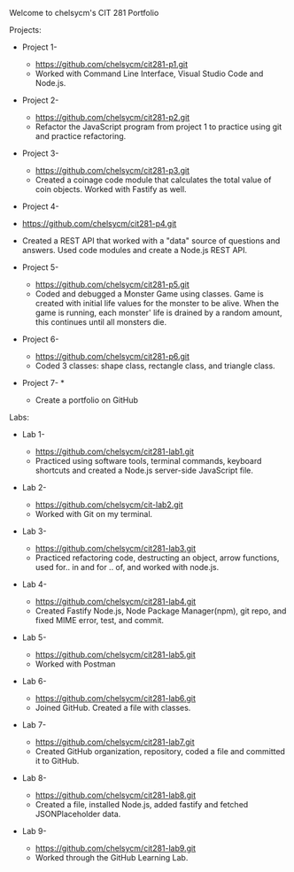 Welcome to chelsycm's CIT 281 Portfolio

Projects: 

  * Project 1-
    * https://github.com/chelsycm/cit281-p1.git
    * Worked with Command Line Interface, Visual Studio Code and Node.js. 
  
  * Project 2- 
    * https://github.com/chelsycm/cit281-p2.git
    * Refactor the JavaScript program from project 1 to practice using git and practice refactoring. 
  
  * Project 3- 
    * https://github.com/chelsycm/cit281-p3.git
    * Created a coinage code module that calculates the total value of coin objects. Worked with Fastify as well. 
  
  * Project 4- 
   * https://github.com/chelsycm/cit281-p4.git
   * Created a REST API that worked with a "data" source of questions and answers. Used code modules and create a Node.js REST API. 
  
  * Project 5- 
    * https://github.com/chelsycm/cit281-p5.git
    * Coded and debugged a Monster Game using classes. Game is created with initial life values for the monster to be alive. When the game is running, each monster'
  life is drained by a random amount, this continues until all monsters die. 
   
  * Project 6- 
    * https://github.com/chelsycm/cit281-p6.git
    * Coded 3 classes: shape class, rectangle class, and triangle class. 
  
  * Project 7- 
    *
    * Create a portfolio on GitHub 
  
 Labs:
  * Lab 1- 
    * https://github.com/chelsycm/cit281-lab1.git
    * Practiced using software tools, terminal commands, keyboard shortcuts and created a Node.js server-side JavaScript file. 
  
  * Lab 2- 
    * https://github.com/chelsycm/cit-lab2.git
    * Worked with Git on my terminal. 
  
  * Lab 3- 
    * https://github.com/chelsycm/cit281-lab3.git
    * Practiced refactoring code, destructing an object, arrow functions, used for.. in and for .. of, and worked with node.js. 
  
  * Lab 4- 
    * https://github.com/chelsycm/cit281-lab4.git
    * Created Fastify Node.js, Node Package Manager(npm), git repo, and fixed MIME error, test, and commit. 
  
  * Lab 5- 
    * https://github.com/chelsycm/cit281-lab5.git
    * Worked with Postman 
  
  * Lab 6- 
    * https://github.com/chelsycm/cit281-lab6.git
    * Joined GitHub. Created a file with classes. 
  
  * Lab 7- 
    * https://github.com/chelsycm/cit281-lab7.git
    * Created GitHub organization, repository, coded a file and committed it to GitHub. 
  
  * Lab 8- 
    * https://github.com/chelsycm/cit281-lab8.git
    * Created a file, installed Node.js, added fastify and fetched JSONPlaceholder data. 
  
  * Lab 9- 
    * https://github.com/chelsycm/cit281-lab9.git
    * Worked through the GitHub Learning Lab. 
  
  
  



